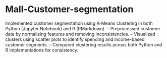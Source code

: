 # Mall-Customer-segmentation
 Implemented customer segmentation using K-Means clustering in both Python (Jupyter Notebook) and R (RMarkdown).
 – Preprocessed customer data by normalizing features and removing inconsistencies.
 – Visualized clusters using scatter plots to identify spending and income-based customer segments.
 – Compared clustering results across both Python and R implementations for consistency.
